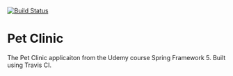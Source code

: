 [![Build Status](https://travis-ci.com/lazokin/Spring_PetClinic.svg?branch=master)](https://travis-ci.com/lazokin/Spring_PetClinic)
# Pet Clinic
The Pet Clinic applicaiton from the Udemy course Spring Framework 5. Built using Travis CI.
